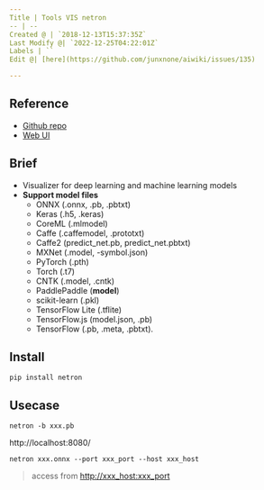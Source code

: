 ```yaml
---
Title | Tools VIS netron
-- | --
Created @ | `2018-12-13T15:37:35Z`
Last Modify @| `2022-12-25T04:22:01Z`
Labels | ``
Edit @| [here](https://github.com/junxnone/aiwiki/issues/135)

---
```


## Reference

- [Github repo](https://github.com/lutzroeder/netron)
- [Web UI](https://lutzroeder.github.io/netron)


## Brief
- Visualizer for deep learning and machine learning models  
- **Support model files**
  - ONNX (.onnx, .pb, .pbtxt)
  - Keras (.h5, .keras)
  - CoreML (.mlmodel)
  - Caffe (.caffemodel, .prototxt)
  - Caffe2 (predict_net.pb, predict_net.pbtxt)
  - MXNet (.model, -symbol.json)
  - PyTorch (.pth)
  - Torch (.t7)
  - CNTK (.model, .cntk)
  - PaddlePaddle (__model__)
  - scikit-learn (.pkl)
  - TensorFlow Lite (.tflite)
  - TensorFlow.js (model.json, .pb)
  - TensorFlow (.pb, .meta, .pbtxt).


## Install 

```
pip install netron
```

## Usecase

```
netron -b xxx.pb
```
http://localhost:8080/

```
netron xxx.onnx --port xxx_port --host xxx_host
```
> access from <http://xxx_host:xxx_port>

